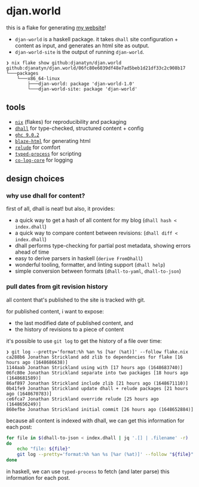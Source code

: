 # djan.world

this is a flake for generating [my website](https://djan.world)!

* `djan-world` is a haskell package. it takes `dhall` site configuration + content as input, and generates an html site as output.
* `djan-world-site` is the output of running `djan-world`.

```
❯ nix flake show github:djanatyn/djan.world
github:djanatyn/djan.world/06fc80e6039df48e7ad5beb1d21df33c2c908b17
└───packages
    └───x86_64-linux
        ├───djan-world: package 'djan-world-1.0'
        └───djan-world-site: package 'djan-world'
```

## tools

* [`nix`](https://nixos.wiki/wiki/Flakes) (flakes) for reproducibility and packaging
* [`dhall`](https://dhall-lang.org/) for type-checked, structured content + config
* [`ghc 9.0.2`](https://www.haskell.org/ghc/download_ghc_9_0_2.html)
* [`blaze-html`](https://hackage.haskell.org/package/blaze-html) for generating html
* [`relude`](https://hackage.haskell.org/package/relude) for comfort
* [`typed-process`](https://hackage.haskell.org/package/typed-process) for scripting
* [`co-log-core`](https://hackage.haskell.org/package/co-log-core) for logging

## design choices

### why use dhall for content?

first of all, dhall is neat! but also, it provides:

* a quick way to get a hash of all content for my blog (`dhall hash < index.dhall`)
* a quick way to compare content between revisions: (`dhall diff < index.dhall`)
* dhall performs type-checking for partial post metadata, showing errors ahead of time
* easy to derive parsers in haskell (`derive FromDhall`)
* wonderful tooling, formatter, and linting support (`dhall help`)
* simple conversion between formats (`dhall-to-yaml`, `dhall-to-json`)

### pull dates from git revision history

all content that's published to the site is tracked with git.

for published content, i want to expose:
* the last modified date of published content, and
* the history of revisions to a piece of content

it's possible to use `git log` to get the history of a file over time:
```
❯ git log --pretty='format:%h %an %s [%ar (%at)]' --follow flake.nix
ca288b6 Jonathan Strickland add zlib to dependencies for flake [16 hours ago (1648686638)]
1144aab Jonathan Strickland using with [17 hours ago (1648683740)]
06fc80e Jonathan Strickland separate into two packages [18 hours ago (1648681589)]
86af897 Jonathan Strickland include zlib [21 hours ago (1648671110)]
0b41fe9 Jonathan Strickland update dhall + relude packages [21 hours ago (1648670783)]
ce6fca7 Jonathan Strickland override relude [25 hours ago (1648656249)]
860efbe Jonathan Strickland initial commit [26 hours ago (1648652884)]
```

because all content is indexed with dhall, we can get this information for each post:
```sh
for file in $(dhall-to-json < index.dhall | jq '.[] | .filename' -r)
do 
    echo "file: ${file}"
    git log --pretty='format:%h %an %s [%ar (%at)]' --follow "${file}"
done 
```

in haskell, we can use `typed-process` to fetch (and later parse) this information for each post.
